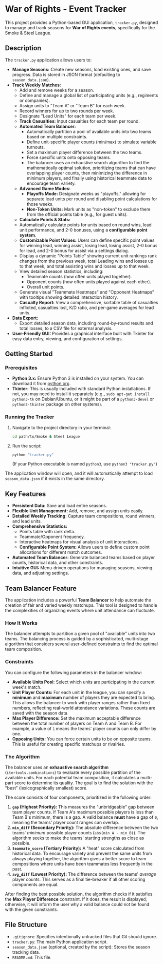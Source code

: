 # War of Rights - Event Tracker

This project provides a Python-based GUI application, `tracker.py`, designed to manage and track seasons for **War of Rights events**, specifically for the Smoke & Steel League.

## Description

The `tracker.py` application allows users to:

*   **Manage Seasons:** Create new seasons, load existing ones, and save progress. Data is stored in JSON format (defaulting to `season_data.json`).
*   **Track Weekly Matches:**
    *   Add and remove weeks for a season.
    *   Define and manage a global list of participating units (e.g., regiments or companies).
    *   Assign units to "Team A" or "Team B" for each week.
    *   Record winners for up to two rounds per week.
    *   Designate "Lead Units" for each team per week.
    *   **Track Casualties:** Input casualties for each team per round.
    *   **Automated Team Balancer:**
        *   Automatically partition a pool of available units into two teams based on multiple constraints.
        *   Define unit-specific player counts (min/max) to simulate variable turnouts.
        *   Set a maximum player difference between the two teams.
        *   Force specific units onto opposing teams.
        *   The balancer uses an exhaustive search algorithm to find the mathematically optimal solution, prioritizing teams that can have overlapping player counts, then minimizing the difference in minimum players, and finally using historical teammate data to encourage team variety.
    *   **Advanced Game Modes:**
        *   **Playoffs Mode:** Designate weeks as "playoffs," allowing for separate lead units per round and disabling point calculations for those weeks.
        *   **Non-Token Units:** Mark units as "non-token" to exclude them from the official points table (e.g., for guest units).
    *   **Calculate Points & Stats:**
    *   Automatically calculate points for units based on round wins, lead unit performance, and 2-0 bonuses, using a **configurable point system**.
    *   **Customizable Point Values:** Users can define specific point values for winning lead, winning assist, losing lead, losing assist, 2-0 bonus for lead, and 2-0 bonus for assist via a settings dialog.
    *   Display a dynamic "Points Table" showing current unit rankings rank changes from the previous week, total Leading wins and losses up to that week, and total assisting wins and losses up to that week.
    *   View detailed season statistics, including:
        *   Teammate counts (how often units played together).
        *   Opponent counts (how often units played against each other).
        *   Overall unit points.
    *   Generate visual "Teammate Heatmaps" and "Opponent Heatmaps" with tooltips showing detailed interaction history.
    *   **Casualty Report:** View a comprehensive, sortable table of casualties inflicted, casualties lost, K/D ratio, and per-game averages for lead units.
*   **Data Export:**
    *   Export detailed season data, including round-by-round results and total losses, to a CSV file for external analysis.
*   **User-Friendly GUI:** Provides a graphical interface built with Tkinter for easy data entry, viewing, and configuration of settings.

## Getting Started

### Prerequisites

*   **Python 3.x:** Ensure Python 3 is installed on your system. You can download it from [python.org](https://www.python.org/).
*   **Tkinter:** This is usually included with standard Python installations. If not, you may need to install it separately (e.g., `sudo apt-get install python3-tk` on Debian/Ubuntu, or it might be part of a `python3-devel` or `python3-tkinter` package on other systems).

### Running the Tracker

1.  Navigate to the project directory in your terminal:
    ```bash
    cd path/to/Smoke & Steel League
    ```
2.  Run the script:
    ```bash
    python "tracker.py"
    ```
    (If your Python executable is named `python3`, use `python3 "tracker.py"`)

The application window will open, and it will automatically attempt to load `season_data.json` if it exists in the same directory.

## Key Features

*   **Persistent Data:** Save and load entire seasons.
*   **Flexible Unit Management:** Add, remove, and assign units easily.
*   **Detailed Weekly Tracking:** Capture team compositions, round winners, and lead units.
*   **Comprehensive Statistics:**
    *   Points table with rank delta.
    *   Teammate/Opponent frequency.
    *   Interactive heatmaps for visual analysis of unit interactions.
    *   **Configurable Point System:** Allows users to define custom point allocations for different match outcomes.
*   **Automated Team Balancer:** Generate balanced teams based on player counts, historical data, and other constraints.
*   **Intuitive GUI:** Menu-driven operations for managing seasons, viewing data, and adjusting settings.

## Team Balancer Feature

The application includes a powerful **Team Balancer** to help automate the creation of fair and varied weekly matchups. This tool is designed to handle the complexities of organizing events where unit attendance can fluctuate.

### How It Works

The balancer attempts to partition a given pool of "available" units into two teams. The balancing process is guided by a sophisticated, multi-stage algorithm that considers several user-defined constraints to find the optimal team composition.

### Constraints

You can configure the following parameters in the balancer window:

*   **Available Units Pool:** Select which units are participating in the current week's match.
*   **Unit Player Counts:** For each unit in the league, you can specify a **minimum** and **maximum** number of players they are expected to bring. This allows the balancer to work with player ranges rather than fixed numbers, reflecting real-world attendance variations. These counts are saved with the season data.
*   **Max Player Difference:** Set the maximum acceptable difference between the total number of players on Team A and Team B. For example, a value of `1` means the teams' player counts can only differ by one.
*   **Opposing Units:** You can force certain units to be on opposite teams. This is useful for creating specific matchups or rivalries.

### The Algorithm

The balancer uses an **exhaustive search algorithm** (`itertools.combinations`) to evaluate every possible partition of the available units. For each potential team composition, it calculates a multi-part score to determine its quality. The goal is to find the solution with the "best" (lexicographically smallest) score.

The score consists of four components, prioritized in the following order:

1.  **`gap` (Highest Priority):** This measures the "unbridgeable" gap between team player counts. If Team A's maximum possible players is less than Team B's minimum, there is a gap. A valid balance **must** have a gap of `0`, meaning the teams' player count ranges can overlap.
2.  **`min_diff` (Secondary Priority):** The absolute difference between the two teams' *minimum* possible player counts (`abs(min_A - min_B)`). The algorithm seeks to make the teams' starting strengths as close as possible.
3.  **`teammate_score` (Tertiary Priority):** A "heat" score calculated from historical data. To encourage variety and prevent the same units from always playing together, the algorithm gives a better score to team compositions where units have been teammates less frequently in the past.
4.  **`avg_diff` (Lowest Priority):** The difference between the teams' *average* player counts. This serves as a final tie-breaker if all other scoring components are equal.

After finding the best possible solution, the algorithm checks if it satisfies the **Max Player Difference** constraint. If it does, the result is displayed; otherwise, it will inform the user why a valid balance could not be found with the given constraints.

## File Structure

*   `.gitignore`: Specifies intentionally untracked files that Git should ignore.
*   `tracker.py`: The main Python application script.
*   `season_data.json` (optional, created by the script): Stores the season tracking data.
*   `README.md`: This file.

